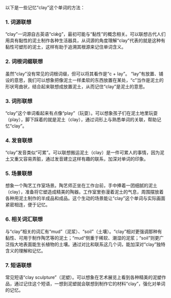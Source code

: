 以下是一些记忆“clay”这个单词的方法：

### 1. 词源联想
“clay”一词源自古英语“clǣġ”，最初可能与“黏性”的概念相关。可以联想古代人们用具有黏性的泥土制作各种生活器具，从词源的角度理解“clay”代表的就是这种有黏性可塑形的泥土，这样有助于追溯其根源来记住单词含义。

### 2. 词根词缀联想
虽然“clay”没有常见的词根词缀，但可以将其看作是“c + lay”。 “lay”有放置、铺设的意思，我们可以想象把像泥土一样柔软的东西放置在某处，“c”当作是泥土的形状弯曲状，结合起来联想成放置泥土，从而记住“clay”是泥土的意思。

### 3. 词形联想
“clay”这个单词看起来有点像“play”（玩耍）。可以想象孩子们在泥土地里玩耍（play），脚下踩着的就是泥土（clay），通过词形上与熟悉单词的关联，帮助记忆“clay”。

### 4. 发音联想
“clay”发音类似“可累”。可以联想搬运泥土（clay）是一件可累人的事情，因为泥土又重又容易弄脏，通过发音建立这样有趣的联系，加深对单词的印象。

### 5. 场景联想
想象一个陶艺工作室场景。陶艺师正坐在工作台前，手中捧着一团细腻的泥土（clay），准备将它塑造成精美的陶器。工作室里弥漫着泥土的气息，周围摆放着各种用泥土制作的半成品和成品。这个生动的场景能让“clay”这个单词与实际画面紧密相连，便于记忆。

### 6. 相关词汇联想
与“clay”相关的词汇有“mud”（泥浆）、“soil”（土壤）。“clay”相对更强调那种有黏性、可用于制作陶艺等的泥土；“mud”侧重于稀软、潮湿的泥浆；“soil”则更广泛指大地表面能生长植物的土壤。通过对比和联系这几个词，能加深对“clay”独特含义的理解和记忆。

### 7. 短语联想
常见短语“clay sculpture”（泥塑）。可以想象在艺术展览上看到各种精美的泥塑作品，通过记住这个短语，一想到泥塑就会联想到制作它的材料“clay”，强化对单词的记忆。 